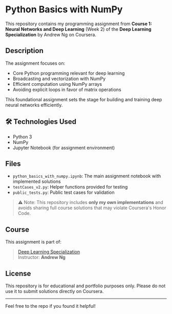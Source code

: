 # Python Basics with NumPy 

This repository contains my programming assignment from **Course 1: Neural Networks and Deep Learning** (Week 2) of the **Deep Learning Specialization** by Andrew Ng on Coursera.

##  Description

The assignment focuses on:
- Core Python programming relevant for deep learning
- Broadcasting and vectorization with NumPy
- Efficient computation using NumPy arrays
- Avoiding explicit loops in favor of matrix operations

This foundational assignment sets the stage for building and training deep neural networks efficiently.

## 🛠 Technologies Used

- Python 3
- NumPy
- Jupyter Notebook (for assignment environment)

##  Files

- `python_basics_with_numpy.ipynb`: The main assignment notebook with implemented solutions
- `testCases_v2.py`: Helper functions provided for testing
- `public_tests.py`: Public test cases for validation

> ⚠ Note: This repository includes **only my own implementations** and avoids sharing full course solutions that may violate Coursera's Honor Code.

##  Course

This assignment is part of:
> [Deep Learning Specialization](https://www.coursera.org/specializations/deep-learning)  
> Instructor: **Andrew Ng**

##  License

This repository is for educational and portfolio purposes only. Please do not use it to submit solutions directly on Coursera.

---

Feel free to  the repo if you found it helpful!
